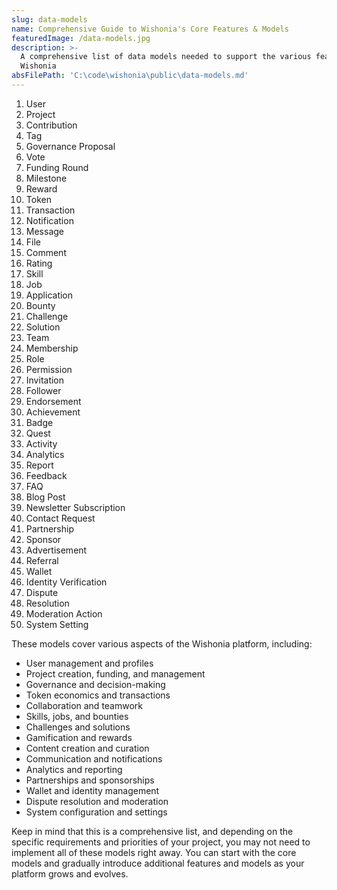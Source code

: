 ```yaml
---
slug: data-models
name: Comprehensive Guide to Wishonia's Core Features & Models
featuredImage: /data-models.jpg
description: >-
  A comprehensive list of data models needed to support the various features of
  Wishonia
absFilePath: 'C:\code\wishonia\public\data-models.md'
---
```





1. User
2. Project
3. Contribution
4. Tag
5. Governance Proposal
6. Vote
7. Funding Round
8. Milestone
9. Reward
10. Token
11. Transaction
12. Notification
13. Message
14. File
15. Comment
16. Rating
17. Skill
18. Job
19. Application
20. Bounty
21. Challenge
22. Solution
23. Team
24. Membership
25. Role
26. Permission
27. Invitation
28. Follower
29. Endorsement
30. Achievement
31. Badge
32. Quest
33. Activity
34. Analytics
35. Report
36. Feedback
37. FAQ
38. Blog Post
39. Newsletter Subscription
40. Contact Request
41. Partnership
42. Sponsor
43. Advertisement
44. Referral
45. Wallet
46. Identity Verification
47. Dispute
48. Resolution
49. Moderation Action
50. System Setting

These models cover various aspects of the Wishonia platform, including:

- User management and profiles
- Project creation, funding, and management
- Governance and decision-making
- Token economics and transactions
- Collaboration and teamwork
- Skills, jobs, and bounties
- Challenges and solutions
- Gamification and rewards
- Content creation and curation
- Communication and notifications
- Analytics and reporting
- Partnerships and sponsorships
- Wallet and identity management
- Dispute resolution and moderation
- System configuration and settings

Keep in mind that this is a comprehensive list, and depending on the specific requirements and priorities of your project, you may not need to implement all of these models right away. You can start with the core models and gradually introduce additional features and models as your platform grows and evolves.
